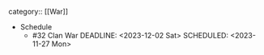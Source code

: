 category:: [[War]]

- Schedule
	- \#32 Clan War
	  DEADLINE: <2023-12-02 Sat>
	  SCHEDULED: <2023-11-27 Mon>